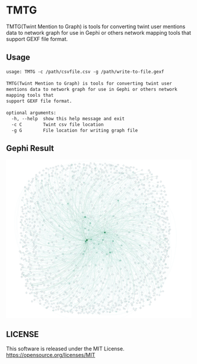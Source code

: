 # TMTG
TMTG(Twint Mention to Graph) is tools for converting twint user mentions data to network graph for use in Gephi or others network mapping tools that support GEXF file format.

## Usage

```
usage: TMTG -c /path/csvfile.csv -g /path/write-to-file.gexf

TMTG(Twint Mention to Graph) is tools for converting twint user mentions data to network graph for use in Gephi or others network mapping tools that
support GEXF file format.

optional arguments:
  -h, --help  show this help message and exit
  -c C        Twint csv file location
  -g G        File location for writing graph file
```

## Gephi Result

![Gephi Network Graph POC](images/poc-network.png)

## LICENSE

This software is released under the MIT License. https://opensource.org/licenses/MIT